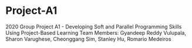 # Project-A1
2020 Group Project A1 - Developing Soft and Parallel Programming Skills Using Project-Based Learning
Team Members:
Gyandeep Reddy Vulupala,
Sharon Varughese,
Cheonggang Sim,
Stanley Hu,
Romario Medeiros
